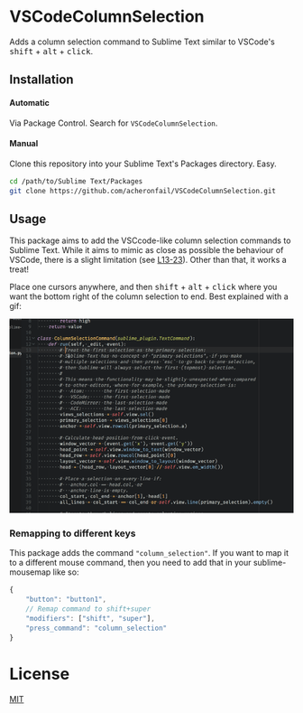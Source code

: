 # VSCodeColumnSelection

Adds a column selection command to Sublime Text similar to VSCode's <kbd>shift</kbd> + <kbd>alt</kbd> + <kbd>click</kbd>.

## Installation

#### Automatic

Via Package Control. Search for `VSCodeColumnSelection`.

#### Manual

Clone this repository into your Sublime Text's Packages directory. Easy.

```sh
cd /path/to/Sublime Text/Packages
git clone https://github.com/acheronfail/VSCodeColumnSelection.git
```

## Usage

This package aims to add the VSCcode-like column selection commands to Sublime Text. While it aims to mimic as close as possible the behaviour of VSCode, there is a slight limitation (see [L13-23](https://github.com/acheronfail/VSCodeColumnSelection/blob/4f3c0b574603cd3e6b9138bef4e667915ab30545/vscode_column_selection.py#L13-L23)). Other than that, it works a treat!

Place one cursors anywhere, and then <kbd>shift</kbd> + <kbd>alt</kbd> + <kbd>click</kbd> where you want the bottom right of the column selection to end. Best explained with a gif:

![example gif](./example.gif)

### Remapping to different keys

This package adds the command `"column_selection"`. If you want to map it to a different mouse command, then you need to add that in your sublime-mousemap like so:

```js
{
    "button": "button1",
    // Remap command to shift+super
    "modifiers": ["shift", "super"],
    "press_command": "column_selection"
}
```

# License

[MIT](./LICENSE)
